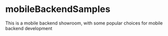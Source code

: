 # mobileBackendSamples
This is a mobile backend showroom, with some popular choices for mobile backend development
